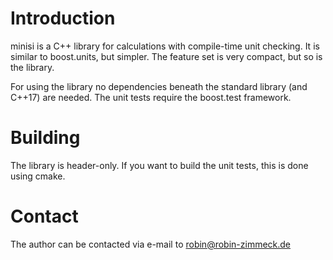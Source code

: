 Introduction
============

minisi is a C++ library for calculations with compile-time unit checking. It
is similar to boost.units, but simpler. The feature set is very compact, but so
is the library.

For using the library no dependencies beneath the standard library (and C++17)
are needed. The unit tests require the boost.test framework.

Building
========

The library is header-only. If you want to build the unit tests, this is done
using cmake.

Contact
=======

The author can be contacted via e-mail to robin@robin-zimmeck.de
